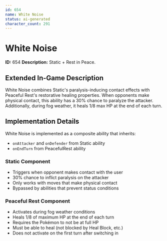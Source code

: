 ```yaml
---
id: 654
name: White Noise
status: ai-generated
character_count: 291
---
```


# White Noise

**ID:** 654
**Description:** Static + Rest in Peace.

## Extended In-Game Description
White Noise combines Static's paralysis-inducing contact effects with Peaceful Rest's restorative healing properties. When opponents make physical contact, this ability has a 30% chance to paralyze the attacker. Additionally, during fog weather, it heals 1/8 max HP at the end of each turn.

## Implementation Details

White Noise is implemented as a composite ability that inherits:
- `onAttacker` and `onDefender` from Static ability
- `onEndTurn` from PeacefulRest ability

### Static Component
- Triggers when opponent makes contact with the user
- 30% chance to inflict paralysis on the attacker
- Only works with moves that make physical contact
- Bypassed by abilities that prevent status conditions

### Peaceful Rest Component  
- Activates during fog weather conditions
- Heals 1/8 of maximum HP at the end of each turn
- Requires the Pokémon to not be at full HP
- Must be able to heal (not blocked by Heal Block, etc.)
- Does not activate on the first turn after switching in